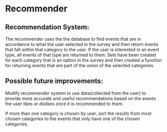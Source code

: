 # Recommender

## Recommendation System:
The recommender uses the the database to find events that are in accordance to what the user selected in the survey and then return events that fall within that category to the user. If the user is interested in an event type, all events of that type are returned to them. Sets have been created for each category that is an option in the survey and then created a function for returning events that are part of the union of the selected categories.

## Possible future improvements:

Modify recommender system to use data(collected from the user) to provide more accurate and useful recommendations based on the events the user likes or dislikes once it is recommended to them.

If more than one category is chosen by user, sort the results from most chosen categories to the events that only have one of the chosen categories.

